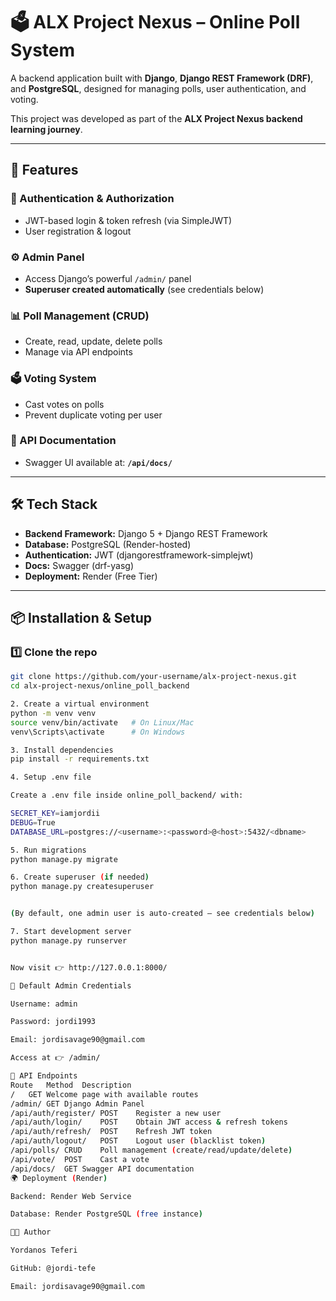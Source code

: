 # 🗳️ ALX Project Nexus – Online Poll System

A backend application built with **Django**, **Django REST Framework (DRF)**, and **PostgreSQL**, designed for managing polls, user authentication, and voting.  

This project was developed as part of the **ALX Project Nexus backend learning journey**.

---

## 🚀 Features

### 🔐 Authentication & Authorization
- JWT-based login & token refresh (via SimpleJWT)  
- User registration & logout  

### ⚙️ Admin Panel
- Access Django’s powerful `/admin/` panel  
- **Superuser created automatically** (see credentials below)  

### 📊 Poll Management (CRUD)
- Create, read, update, delete polls  
- Manage via API endpoints  

### 🗳️ Voting System
- Cast votes on polls  
- Prevent duplicate voting per user  

### 📖 API Documentation
- Swagger UI available at: **`/api/docs/`**

---

## 🛠️ Tech Stack
- **Backend Framework:** Django 5 + Django REST Framework  
- **Database:** PostgreSQL (Render-hosted)  
- **Authentication:** JWT (djangorestframework-simplejwt)  
- **Docs:** Swagger (drf-yasg)  
- **Deployment:** Render (Free Tier)  

---

## 📦 Installation & Setup

### 1️⃣ Clone the repo
```bash
git clone https://github.com/your-username/alx-project-nexus.git
cd alx-project-nexus/online_poll_backend

2. Create a virtual environment
python -m venv venv
source venv/bin/activate   # On Linux/Mac
venv\Scripts\activate      # On Windows

3. Install dependencies
pip install -r requirements.txt

4. Setup .env file

Create a .env file inside online_poll_backend/ with:

SECRET_KEY=iamjordii
DEBUG=True
DATABASE_URL=postgres://<username>:<password>@<host>:5432/<dbname>

5. Run migrations
python manage.py migrate

6. Create superuser (if needed)
python manage.py createsuperuser


(By default, one admin user is auto-created — see credentials below)

7. Start development server
python manage.py runserver


Now visit 👉 http://127.0.0.1:8000/

🔑 Default Admin Credentials

Username: admin

Password: jordi1993

Email: jordisavage90@gmail.com

Access at 👉 /admin/

📡 API Endpoints
Route	Method	Description
/	GET	Welcome page with available routes
/admin/	GET	Django Admin Panel
/api/auth/register/	POST	Register a new user
/api/auth/login/	POST	Obtain JWT access & refresh tokens
/api/auth/refresh/	POST	Refresh JWT token
/api/auth/logout/	POST	Logout user (blacklist token)
/api/polls/	CRUD	Poll management (create/read/update/delete)
/api/vote/	POST	Cast a vote
/api/docs/	GET	Swagger API documentation
🌍 Deployment (Render)

Backend: Render Web Service

Database: Render PostgreSQL (free instance)

🧑‍💻 Author

Yordanos Teferi

GitHub: @jordi-tefe

Email: jordisavage90@gmail.com
